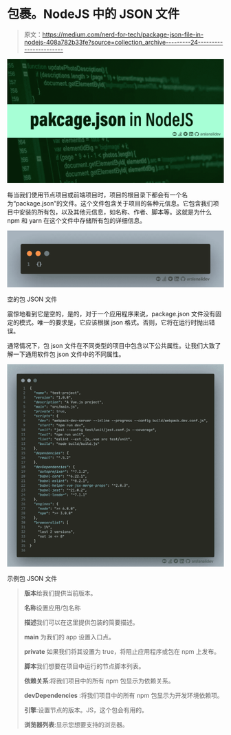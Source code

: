 # 包裹。NodeJS 中的 JSON 文件

> 原文：<https://medium.com/nerd-for-tech/package-json-file-in-nodejs-408a782b33fe?source=collection_archive---------24----------------------->

![](img/04768e4c5fc944f04d3c811bae1c82ac.png)

每当我们使用节点项目或前端项目时，项目的根目录下都会有一个名为“package.json”的文件。这个文件包含关于项目的各种元信息。它包含我们项目中安装的所有包，以及其他元信息，如名称、作者、脚本等。这就是为什么 npm 和 yarn 在这个文件中存储所有包的详细信息。

![](img/a9f4dbad137b501e0808a1114fcf472e.png)

空的包 JSON 文件

震惊地看到它是空的，是的，对于一个应用程序来说，package.json 文件没有固定的模式。唯一的要求是，它应该根据 json 格式。否则，它将在运行时抛出错误。

通常情况下，包 json 文件在不同类型的项目中包含以下公共属性。让我们大致了解一下通用软件包 json 文件中的不同属性。

![](img/2965d55b9427ed05052b93fbb472f705.png)

示例包 JSON 文件

> **版本**给我们提供当前版本。
> 
> **名称**设置应用/包名称
> 
> **描述**我们可以在这里提供包装的简要描述。
> 
> **main** 为我们的 app 设置入口点。
> 
> **private** 如果我们将其设置为 true，将阻止应用程序或包在 npm 上发布。
> 
> **脚本**我们想要在项目中运行的节点脚本列表。
> 
> **依赖关系**:将我们项目中的所有 npm 包显示为依赖关系。
> 
> **devDependencies** :将我们项目中的所有 npm 包显示为开发环境依赖项。
> 
> **引擎**:设置节点的版本。JS，这个包会有用的。
> 
> **浏览器列表**:显示您想要支持的浏览器。